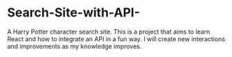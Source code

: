 # Search-Site-with-API-
A Harry Potter character search site.
This is a project that aims to learn React and how to integrate an API in a fun way. I will create new interactions and improvements as my knowledge improves.
